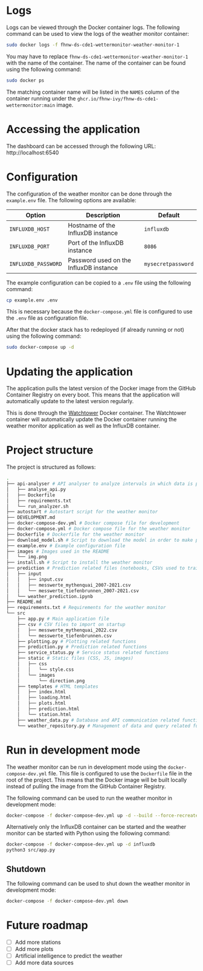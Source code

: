 # Logs
Logs can be viewed through the Docker container logs. The following command can be used to view the logs of the weather monitor container:
```bash
sudo docker logs -f fhnw-ds-cde1-wettermonitor-weather-monitor-1
```

You may have to replace `fhnw-ds-cde1-wettermonitor-weather-monitor-1` with the name of the container. The name of the container can be found using the following command:
```bash
sudo docker ps
```

The matching container name will be listed in the `NAMES` column of the container running under the `ghcr.io/fhnw-ivy/fhnw-ds-cde1-wettermonitor:main` image.

# Accessing the application
The dashboard can be accessed through the following URL: http://localhost:6540

# Configuration
The configuration of the weather monitor can be done through the `example.env` file. The following options are available:

| Option               | Description                            | Default |
|----------------------|----------------------------------------| --- |
| `INFLUXDB_HOST`      | Hostname of the InfluxDB instance      | `influxdb` |
| `INFLUXDB_PORT`      | Port of the InfluxDB instance          | `8086` |
| `INFLUXDB_PASSWORD`  | Password used on the InfluxDB instance | `mysecretpassword` |

The example configuration can be copied to a `.env` file using the following command:
```bash
cp example.env .env
```

This is necessary because the `docker-compose.yml` file is configured to use the `.env` file as configuration file.

After that the docker stack has to redeployed (if already running or not) using the following command:
```bash
sudo docker-compose up -d
```

# Updating the application

The application pulls the latest version of the Docker image from the GitHub Container Registry on every boot. This means that the application will automatically update to the latest version regularly.

This is done through the [Watchtower](https://containrrr.dev/watchtower/) Docker container. The Watchtower container will automatically update the Docker container running the weather monitor application as well as the InfluxDB container.

# Project structure

The project is structured as follows:

```bash
.
├── api-analyser # API analyser to analyze intervals in which data is provided by the API
│   ├── analyse_api.py
│   ├── Dockerfile
│   ├── requirements.txt
│   └── run_analyzer.sh
├── autostart # Autostart script for the weather monitor
├── DEVELOPMENT.md
├── docker-compose-dev.yml # Docker compose file for development
├── docker-compose.yml # Docker compose file for the weather monitor
├── Dockerfile # Dockerfile for the weather monitor
├── download_model.sh # Script to download the model in order to make predictions
├── example.env # Example configuration file
├── images # Images used in the README
│   └── img.png
├── install.sh # Script to install the weather monitor
├── prediction # Prediction related files (notebooks, CSVs used to train the model)
│   ├── input
│   │   ├── input.csv
│   │   ├── messwerte_mythenquai_2007-2021.csv
│   │   └── messwerte_tiefenbrunnen_2007-2021.csv
│   └── weather_prediction.ipynb
├── README.md
├── requirements.txt # Requirements for the weather monitor
└── src 
    ├── app.py # Main application file
    ├── csv # CSV files to import on startup
    │   ├── messwerte_mythenquai_2022.csv
    │   └── messwerte_tiefenbrunnen.csv
    ├── plotting.py # Plotting related functions
    ├── prediction.py # Prediction related functions
    ├── service_status.py # Service status related functions
    ├── static # Static files (CSS, JS, images)
    │   ├── css
    │   │   └── style.css
    │   └── images
    │       └── direction.png
    ├── templates # HTML templates
    │   ├── index.html
    │   ├── loading.html
    │   ├── plots.html
    │   ├── prediction.html
    │   └── station.html
    ├── weather_data.py # Database and API communication related functions
    └── weather_repository.py # Management of data and query related functions
```

# Run in development mode

The weather monitor can be run in development mode using the `docker-compose-dev.yml` file. This file is configured to use the `Dockerfile` file in the root of the project. This means that the Docker image will be built locally instead of pulling the image from the GitHub Container Registry.

The following command can be used to run the weather monitor in development mode:
```bash
docker-compose -f docker-compose-dev.yml up -d --build --force-recreate --remove-orphans
```

Alternatively only the InfluxDB container can be started and the weather monitor can be started with Python using the following command:
```bash
docker-compose -f docker-compose-dev.yml up -d influxdb
python3 src/app.py
```

## Shutdown
The following command can be used to shut down the weather monitor in development mode:
```bash
docker-compose -f docker-compose-dev.yml down
```

# Future roadmap
- [ ] Add more stations
- [ ] Add more plots
- [ ] Artificial intelligence to predict the weather
- [ ] Add more data sources